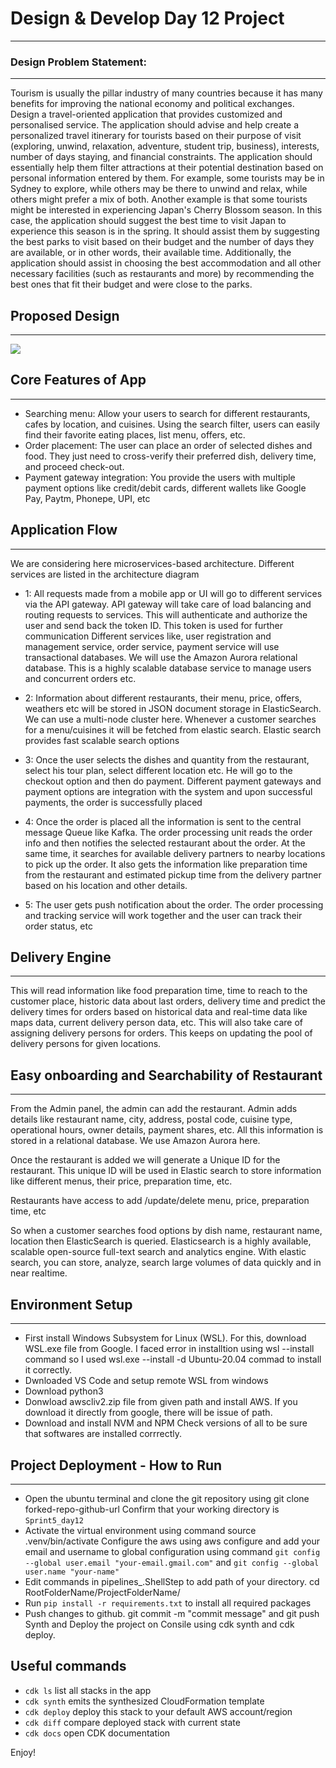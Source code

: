 # Design & Develop Day 12 Project
---

### Design Problem Statement:
---
Tourism is usually the pillar industry of many countries because it has many benefits for improving
the national economy and political exchanges. Design a travel-oriented application that provides
customized and personalised service. The application should advise and help create a personalized
travel itinerary for tourists based on their purpose of visit (exploring, unwind, relaxation, adventure, student trip, business), interests, number of days staying, and financial constraints. The application should essentially help them filter attractions at their potential destination based on personal information entered by them. For example, some tourists may be in Sydney to explore, while others may be there to unwind and relax, while others might prefer a mix of both. Another example is that some tourists might be interested in experiencing Japan's Cherry Blossom season. In this case, the application should suggest the best time to visit Japan to experience this season is in the spring. It should assist them by suggesting the best parks to visit based on their budget and the number of days they are available, or in other words, their available time. Additionally, the application should assist in choosing the best accommodation and all other necessary facilities (such as restaurants and more) by recommending the best ones that fit their budget and were close to the parks.

## Proposed Design 
---

![](https://user-images.githubusercontent.com/107042677/185783583-95ada2d7-d073-4965-bb8a-48b5b6f82162.png)

## Core Features of App
---

* Searching menu: Allow your users to search for different restaurants, cafes by location, and cuisines. Using the search filter, users can easily find their favorite eating places, list menu, offers, etc.
* Order placement: The user can place an order of selected dishes and food. They just need to cross-verify their preferred dish, delivery time, and proceed check-out.
* Payment gateway integration: You provide the users with multiple payment options like credit/debit cards, different wallets like Google Pay, Paytm, Phonepe, UPI, etc

## Application Flow
---

We are considering here microservices-based architecture. Different services are listed in the architecture diagram

* 1: All requests made from a mobile app or UI will go to different services via the API gateway. API gateway will take care of load balancing and routing requests to services. This will authenticate and authorize the user and send back the token ID. This token is used for further communication
Different services like, user registration and management service, order service, payment service will use transactional databases. We will use the Amazon Aurora relational database. This is a highly scalable database service to manage users and concurrent orders etc.

* 2: Information about different restaurants, their menu, price, offers, weathers etc will be stored in JSON document storage in ElasticSearch. We can use a multi-node cluster here. Whenever a customer searches for a menu/cuisines it will be fetched from elastic search. Elastic search provides fast scalable search options

* 3: Once the user selects the dishes and quantity from the restaurant, select his tour plan, select different location etc. He will go to the checkout option and then do payment. Different payment gateways and payment options are integration with the system and upon successful payments, the order is successfully placed

* 4: Once the order is placed all the information is sent to the central message Queue like Kafka. The order processing unit reads the order info and then notifies the selected restaurant about the order. At the same time, it searches for available delivery partners to nearby locations to pick up the order. It also gets the information like preparation time from the restaurant and estimated pickup time from the delivery partner based on his location and other details. 

* 5: The user gets push notification about the order. The order processing and tracking service will work together and the user can track their order status, etc


## Delivery Engine
---

This will read information like food preparation time, time to reach to the customer place, historic data about last orders, delivery time and predict the delivery times for orders based on historical data and real-time data like maps data, current delivery person data, etc. This will also take care of assigning delivery persons for orders. This keeps on updating the pool of delivery persons for given locations.

## Easy onboarding and Searchability of Restaurant
---

From the Admin panel, the admin can add the restaurant. Admin adds details like restaurant name, city, address, postal code, cuisine type, operational hours, owner details, payment shares, etc. All this information is stored in a relational database. We use Amazon Aurora here.

Once the restaurant is added we will generate a Unique ID for the restaurant. This unique ID will be used in Elastic search to store information like different menus, their price, preparation time, etc.

Restaurants have access to add /update/delete menu, price, preparation time, etc

So when a customer searches food options by dish name, restaurant name, location then ElasticSearch is queried. Elasticsearch is a highly available, scalable open-source full-text search and analytics engine. With elastic search, you can store, analyze, search large volumes of data quickly and in near realtime.

## Environment Setup
---

* First install Windows Subsystem for Linux (WSL). For this, download WSL.exe file from Google. I faced error in installtion using wsl --install command so I used wsl.exe --install -d Ubuntu-20.04 commad to install it correctly.
* Dwnloaded VS Code and setup remote WSL from windows
* Download python3
* Donwload awscliv2.zip file from given path and install AWS. If you download it directly from google, there will be issue of path.
* Download and install NVM and NPM Check versions of all to be sure that softwares are installed corrrectly.

## Project Deployment - How to Run
---

* Open the ubuntu terminal and clone the git repository using git clone forked-repo-github-url Confirm that your working directory is `Sprint5_day12`
* Activate the virtual environment using command source .venv/bin/activate Configure the aws using aws configure and add your email and username to global configuration using command `git config --global user.email "your-email.gmail.com"` and `git config --global user.name "your-name"`
* Edit commands in pipelines_.ShellStep to add path of your directory. cd RootFolderName/ProjectFolderName/
* Run `pip install -r requirements.txt` to install all required packages
* Push changes to github. git commit -m "commit message" and git push Synth and Deploy the project on Consile using cdk synth and cdk deploy.


## Useful commands

 * `cdk ls`          list all stacks in the app
 * `cdk synth`       emits the synthesized CloudFormation template
 * `cdk deploy`      deploy this stack to your default AWS account/region
 * `cdk diff`        compare deployed stack with current state
 * `cdk docs`        open CDK documentation

Enjoy!
